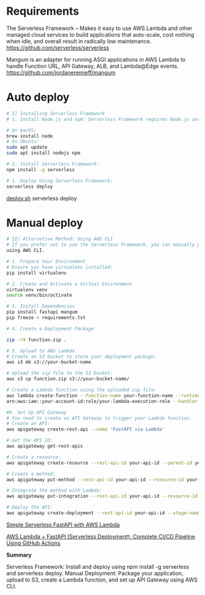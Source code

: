 # Requirements
The Serverless Framework – Makes it easy to use AWS Lambda and other managed cloud services to build applications that auto-scale, cost nothing when idle, and overall result in radically low maintenance.
https://github.com/serverless/serverless

Mangum is an adapter for running ASGI applications in AWS Lambda to handle Function URL, API Gateway, ALB, and Lambda@Edge events.  
https://github.com/jordaneremieff/mangum


# Auto deploy

```sh
# I) Installing Serverless Framework
# 1. Install Node.js and npm: Serverless Framework requires Node.js and npm.

# On macOS:
brew install node
# On Ubuntu:
sudo apt update
sudo apt install nodejs npm

# 2. Install Serverless Framework:
npm install -g serverless

# 1. Deploy Using Serverless Framework:
serverless deploy
```
[deploy.sh](proj%2Fdeploy.sh) serverless deploy

# Manual deploy
```sh
# II) Alternative Method: Using AWS CLI
# If you prefer not to use the Serverless Framework, you can manually package and deploy your FastAPI application 
using AWS CLI.

# 1. Prepare Your Environment
# Ensure you have virtualenv installed:
pip install virtualenv

# 2. Create and Activate a Virtual Environment
virtualenv venv
source venv/bin/activate

# 3. Install Dependencies
pip install fastapi mangum
pip freeze > requirements.txt

# 4. Create a Deployment Package

zip -r9 function.zip .

# 5. Upload to AWS Lambda
# Create an S3 bucket to store your deployment package:
aws s3 mb s3://your-bucket-name

# Upload the zip file to the S3 bucket:
aws s3 cp function.zip s3://your-bucket-name/

# Create a Lambda function using the uploaded zip file:
aws lambda create-function --function-name your-function-name --runtime python3.11 --role 
arn:aws:iam::your-account-id:role/your-lambda-execution-role --handler app.handler --code S3Bucket=your-bucket-name,S3Key=function.zip --timeout 30 --memory-size 512

#6. Set Up API Gateway
# You need to create an API Gateway to trigger your Lambda function.
# Create an API:
aws apigateway create-rest-api --name 'FastAPI via Lambda'

# Get the API ID:
aws apigateway get-rest-apis

# Create a resource:
aws apigateway create-resource --rest-api-id your-api-id --parent-id your-parent-id --path-part "{proxy+}"

# Create a method:
aws apigateway put-method --rest-api-id your-api-id --resource-id your-resource-id --http-method ANY --authorization-type "NONE"

# Integrate the method with Lambda:
aws apigateway put-integration --rest-api-id your-api-id --resource-id your-resource-id --http-method ANY --type AWS_PROXY --integration-http-method POST --uri arn:aws:apigateway:your-region:lambda:path/2015-03-31/functions/arn:aws:lambda:your-region:your-account-id:function:your-function-name/invocations

# Deploy the API:
aws apigateway create-deployment --rest-api-id your-api-id --stage-name prod
```

[Simple Serverless FastAPI with AWS Lambda](https://www.youtube.com/watch?v=6fE31084Uks&ab_channel=DeadbearCode)

[AWS Lambda + FastAPI (Serverless Deployment): Complete CI/CD Pipeline Using GitHub Actions](https://medium.com/thelorry-product-tech-data/aws-lambda-fastapi-ci-cd-pipeline-with-github-actions-c414866b2d48)


**Summary**

Serverless Framework: Install and deploy using npm install -g serverless and serverless deploy.
Manual Deployment: Package your application, upload to S3, create a Lambda function, and set up API Gateway using AWS CLI.